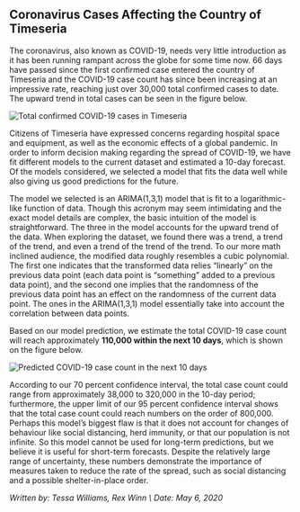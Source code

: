 ## Coronavirus Cases Affecting the Country of Timeseria

The coronavirus, also known as COVID-19, needs very little introduction as it has been running rampant across the globe for some time now. 66 days have passed since the first confirmed case entered the country of Timeseria and the COVID-19 case count has since been increasing at an impressive rate, reaching just over 30,000 total confirmed cases to date. The upward trend in total cases can be seen in the figure below.

![Total confirmed COVID-19 cases in Timeseria](https://user-images.githubusercontent.com/64803890/81004446-46abd800-8e01-11ea-8049-baeba0c847dd.png)

Citizens of Timeseria have expressed concerns regarding hospital space and equipment, as well as the economic effects of a global pandemic. In order to inform decision making regarding the spread of COVID-19, we have fit different models to the current dataset and estimated a 10-day forecast. Of the models considered, we selected a model that fits the data  well while also giving us good predictions for the future. 

The model we selected is an ARIMA(1,3,1) model that is fit to a logarithmic-like function of data. Though this acronym may seem intimidating and the exact model details are complex, the basic intuition of the model is straightforward. The three in the model accounts for the upward trend of the data. When exploring the dataset, we found there was a trend, a trend of the trend, and even a trend of the trend of the trend. To our more math inclined audience, the modified data roughly resembles a cubic polynomial. The first one indicates that the transformed data relies “linearly” on the previous data point (each data point is “something” added to a previous data point), and the second one implies that the randomness of the previous data point has an effect on the randomness of the current data point. The ones in the ARIMA(1,3,1) model essentially take into account the correlation between data points. 

Based on our model prediction, we estimate the total COVID-19 case count will reach approximately **110,000 within the next 10 days**, which is shown on the figure below. 

![Predicted COVID-19 case count in the next 10 days](https://user-images.githubusercontent.com/64803890/81121823-797acc80-8ee4-11ea-8e56-f6e9bb4a8b7e.png)

According to our 70 percent confidence interval, the total case count could range from approximately 38,000 to 320,000 in the 10-day period; furthermore, the upper limit of our 95 percent confidence interval shows that the total case count could reach numbers on the order of 800,000. Perhaps this model’s biggest flaw is that it does not account for changes of behaviour like social distancing, herd immunity, or that our population is not infinite. So this model cannot be used for long-term predictions, but we believe it is useful for short-term forecasts. Despite the relatively large range of uncertainty, these numbers demonstrate the importance of measures taken to reduce the rate of the spread, such as social distancing and a possible shelter-in-place order. 



_Written by: Tessa Williams, Rex Winn \\
Date: May 6, 2020_
